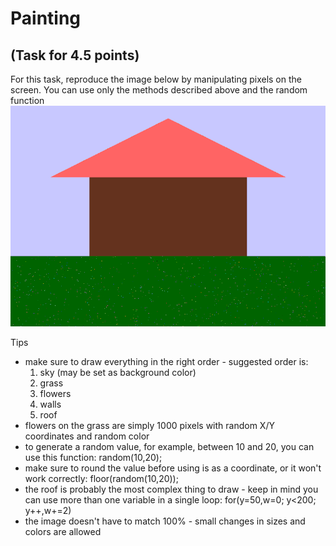 # Painting
## (Task for 4.5 points)

For this task, reproduce the image below by manipulating pixels on the screen. You can use only the methods described above and the random function
![painting](/Assets/painting.png)

Tips
* make sure to draw everything in the right order - suggested order is:
  1. sky (may be set as background color)
  2. grass
  3. flowers
  4. walls
  5. roof
* flowers on the grass are simply 1000 pixels with random X/Y coordinates and random color
* to generate a random value, for example, between 10 and 20, you can use this function:
random(10,20);
* make sure to round the value before using is as a coordinate, or it won't work correctly:
floor(random(10,20));
* the roof is probably the most complex thing to draw - keep in mind you can use more than one variable in a single loop:
for(y=50,w=0; y<200; y++,w+=2)
* the image doesn't have to match 100% - small changes in sizes and colors are allowed
